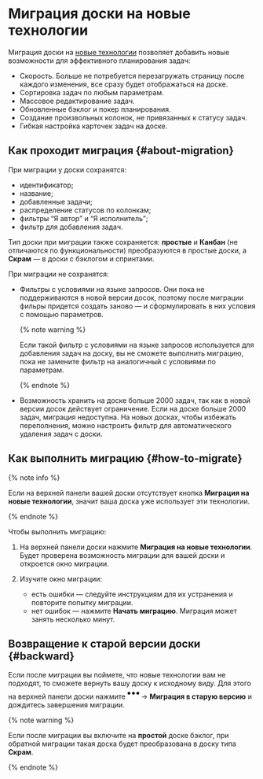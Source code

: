 # Миграция доски на новые технологии

Миграция доски на [новые технологии](agile-new.md) позволяет добавить новые возможности для эффективного планирования задач:

* Скорость. Больше не потребуется перезагружать страницу после каждого изменения, все сразу будет отображаться на доске.
* Сортировка задач по любым параметрам.
* Массовое редактирование задач.
* Обновленные бэклог и покер планирования.
* Создание произвольных колонок, не привязанных к статусу задач.
* Гибкая настройка карточек задач на доске.

## Как проходит миграция {#about-migration}

При миграции у доски сохранятся:

* идентификатор;
* название;
* добавленные задачи;
* распределение статусов по колонкам;
* фильтры <q>Я автор</q> и <q>Я исполнитель</q>;
* фильтр для добавления задач.

Тип доски при миграции также сохраняется: **простые** и **Канбан** (не отличаются по функциональности) преобразуются в простые доски, а **Скрам** — в доски с бэклогом и спринтами.

При миграции не сохранятся:

* Фильтры с условиями на языке запросов. Они пока не поддерживаются в новой версии досок, поэтому после миграции фильры придется создать заново — и сформулировать в них условия с помощью параметров.

   {% note warning %}

   Если такой фильтр с условиями на языке запросов используется для добавления задач на доску, вы не сможете выполнить миграцию, пока не замените фильтр на аналогичный с условиями по параметрам.

   {% endnote %}

* Возможность хранить на доске больше 2000 задач, так как в новой версии досок действует ограничение. Если на доске больше 2000 задач, миграция недоступна. На новых досках, чтобы избежать переполнения, можно настроить фильтр для автоматического удаления задач с доски.

## Как выполнить миграцию {#how-to-migrate}

{% note info %}

Если на верхней панели вашей доски отсутствует кнопка **Миграция на новые технологии**, значит ваша доска уже использует эти технологии.

{% endnote %}

Чтобы выполнить миграцию:

1. На верхней панели доски нажмите **Миграция на новые технологии**. Будет проверена возможность миграции для вашей доски и откроется окно миграции.

1. Изучите окно миграции:
   * есть ошибки — следуйте инструкциям для их устранения и повторите попытку миграции.
   * нет ошибок — нажмите **Начать миграцию**. Миграция может занять несколько минут.

## Возвращение к старой версии доски {#backward}

Если после миграции вы поймете, что новые технологии вам не подходят, то сможете вернуть вашу доску к исходному виду. Для этого на верхней панели доски нажмите ![](../../_assets/tracker/svg/actions.svg) → **Миграция в старую версию** и дождитесь завершения миграции.

{% note warning %}

Если после миграции вы включите на **простой** доске бэклог, при обратной миграции такая доска будет преобразована в доску типа **Скрам**.

{% endnote %}

